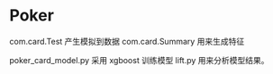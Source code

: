 # Poker

com.card.Test 产生模拟到数据
com.card.Summary 用来生成特征

poker_card_model.py 采用 xgboost 训练模型
lift.py 用来分析模型结果。

